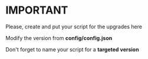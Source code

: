 # IMPORTANT
Please, create and put your script for the upgrades here

Modify the version from **config/config.json**

Don't forget to name your script for a **targeted version**

